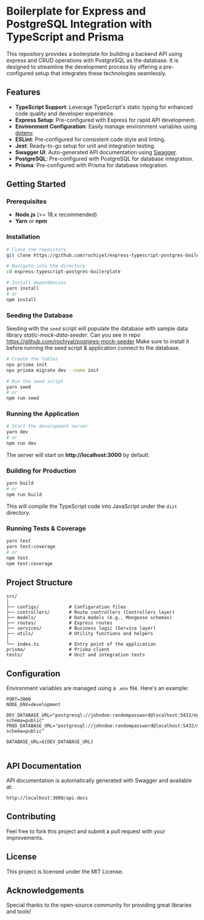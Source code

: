 # Boilerplate for Express and PostgreSQL Integration with TypeScript and Prisma

This repository provides a boilerplate for building a backend API using express and CRUD operations with PostgreSQL as the database. It is designed to streamline the development process by offering a pre-configured setup that integrates these technologies seamlessly.

## Features

- **TypeScript Support**: Leverage TypeScript's static typing for enhanced code quality and developer experience.
- **Express Setup**: Pre-configured with Express for rapid API development.
- **Environment Configuration**: Easily manage environment variables using [dotenv](https://github.com/motdotla/dotenv).
- **ESLint**: Pre-configured for consistent code style and linting.
- **Jest**: Ready-to-go setup for unit and integration testing.
- **Swagger UI**: Auto-generated API documentation using [Swagger](https://swagger.io/).
- **PostgreSQL**: Pre-configured with PostgreSQL for database integration.
- **Prisma**: Pre-configured with Prisma for database integration.

## Getting Started

### Prerequisites

- **Node.js** (>= 18.x recommended)
- **Yarn** or **npm**

### Installation

```bash
# Clone the repository
git clone https://github.com/rochiyat/express-typescript-postgres-boilerplate.git

# Navigate into the directory
cd express-typescript-postgres-boilerplate

# Install dependencies
yarn install
# or
npm install
```

### Seeding the Database

Seeding with the `seed` script will populate the database with sample data library _static-mock-data-seeder_.
Can you see in repo https://github.com/rochiyat/postgres-mock-seeder
Make sure to install it before running the seed script & application connect to the database.

```bash
# Create the tables
npx prisma init
npx prisma migrate dev --name init

# Run the seed script
yarn seed
# or
npm run seed
```

### Running the Application

```bash
# Start the development server
yarn dev
# or
npm run dev
```

The server will start on **http://localhost:3000** by default.

### Building for Production

```bash
yarn build
# or
npm run build
```

This will compile the TypeScript code into JavaScript under the `dist` directory.

### Running Tests & Coverage

```bash
yarn test
yarn test:coverage
# or
npm test
npm test:coverage
```

## Project Structure

```
src/
│
├── configs/           # Configuration files
├── controllers/       # Route controllers (Controllers layer)
├── models/            # Data models (e.g., Mongoose schemas)
├── routes/            # Express routes
├── services/          # Business logic (Service layer)
├── utils/             # Utility functions and helpers
│
└── index.ts           # Entry point of the application
prisma/                # Prisma client
tests/                 # Unit and integration tests
```

## Configuration

Environment variables are managed using a `.env` file. Here's an example:

```
PORT=3000
NODE_ENV=development

DEV_DATABASE_URL="postgresql://johndoe:randompassword@localhost:5432/mydb?schema=public"
PROD_DATABASE_URL="postgresql://johndoe:randompassword@localhost:5432/mydb?schema=public"

DATABASE_URL=${DEV_DATABASE_URL}


```

## API Documentation

API documentation is automatically generated with Swagger and available at:

```
http://localhost:3000/api-docs
```

## Contributing

Feel free to fork this project and submit a pull request with your improvements.

## License

This project is licensed under the MIT License.

## Acknowledgements

Special thanks to the open-source community for providing great libraries and tools!
